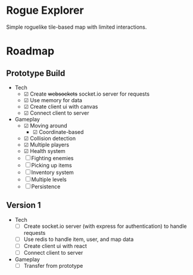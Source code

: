 # Rogue Explorer

Simple roguelike tile-based map with limited interactions.

# Roadmap

## Prototype Build

- Tech
    - &#9745; Create <s>websockets</s> socket.io server for requests
    - &#9745; Use memory for data
    - &#9745; Create client ui with canvas
    - &#9745; Connect client to server
- Gameplay
    - &#9745; Moving around
        - &#9745; Coordinate-based
    - &#9745; Collision detection
    - &#9745; Multiple players
    - &#9745; Health system
    - &#9744; Fighting enemies
    - &#9744; Picking up items
    - &#9744; Inventory system
    - &#9744; Multiple levels
    - &#9744; Persistence

## Version 1

- Tech
    - &#9744; Create socket.io server (with express for authentication) to handle requests
    - &#9744; Use redis to handle item, user, and map data
    - &#9744; Create client ui with react
    - &#9744; Connect client to server
- Gameplay
    - &#9744; Transfer from prototype